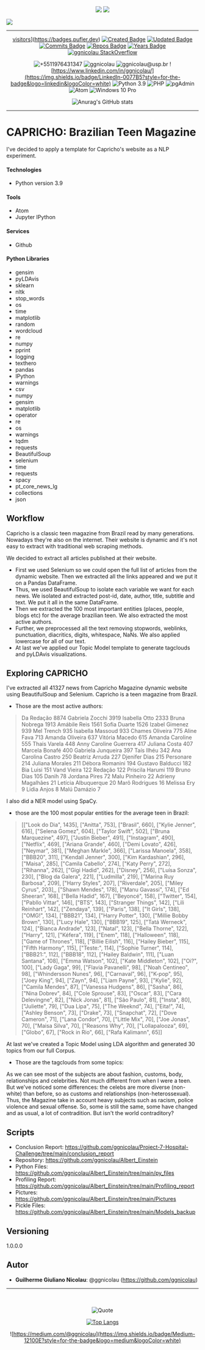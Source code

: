 <div align="center">
<img src="https://coursereport-production.imgix.net/uploads/school/logo/84/original/logo-ironhack-blue.png?w=200&h=200&dpr=1&q=75">
<img src="https://encrypted-tbn0.gstatic.com/images?q=tbn:ANd9GcTx0OPgRAs3027QxPjMtXI-1UtLxObz5x6rpvb5bVfEASQJ19fs9Bi14CLOOwwhtJoYXw&usqp=CAU">
</div>


<div align="left">

[![](https://readme-typing-svg.herokuapp.com/)](https://git.io/typing-svg)
</div>
<!--GITHUB_ACTIVITY:{"rows": 5}-->

---

<div align="center">

[visitors](https://visitor-badge.glitch.me/badge?page_id=ggnicolau.visitor-badge)](https://badges.pufler.dev)
[![Created Badge](https://badges.pufler.dev/created/ggnicolau/Project-7-Hospital-Challenge)](https://badges.pufler.dev)
[![Updated Badge](https://badges.pufler.dev/updated/ggnicolau/Project-7-Hospital-Challenge)](https://badges.pufler.dev)
[![Commits Badge](https://badges.pufler.dev/commits/monthly/ggnicolau)](https://badges.pufler.dev)
[![Repos Badge](https://badges.pufler.dev/repos/ggnicolau)](https://badges.pufler.dev)
[![Years Badge](https://badges.pufler.dev/years/ggnicolau)](https://badges.pufler.dev)
[![ggnicolau StackOverflow](https://stackoverflow-badge.vercel.app/?userID=15673147)](https://stackoverflow.com/users/15673147/ggnicolau)

![+5511976431347](https://img.shields.io/badge/WhatsApp-25D366?style=for-the-badge&logo=whatsapp&logoColor=white)
![ggnicolau](https://img.shields.io/badge/Slack-4A154B?style=for-the-badge&logo=slack&logoColor=white)
![ggnicolau@usp.br](https://img.shields.io/badge/Gmail-D14836?style=for-the-badge&logo=gmail&logoColor=white)
![https://www.linkedin.com/in/ggnicolau/](https://img.shields.io/badge/LinkedIn-0077B5?style=for-the-badge&logo=linkedin&logoColor=white)
![Python 3.9](https://img.shields.io/badge/Python-3776AB?style=for-the-badge&logo=python&logoColor=white)
![PHP](https://img.shields.io/badge/PHP-777BB4?style=for-the-badge&logo=php&logoColor=white)
![pgAdmin](https://img.shields.io/badge/PostgreSQL-316192?style=for-the-badge&logo=postgresql&logoColor=white)
![Atom](https://img.shields.io/badge/Atom-66595C?style=for-the-badge&logo=Atom&logoColor=white)
![Windows 10 Pro](https://img.shields.io/badge/Windows-0078D6?style=for-the-badge&logo=windows&logoColor=white)

![Anurag's GitHub stats](https://github-readme-stats.vercel.app/api?username=ggnicolau&show_icons=true&theme=darcula)
</div>
<!--GITHUB_ACTIVITY:{"rows": 5}-->

---

<div align="left">
<div class=''text-justify''>

# CAPRICHO: Brazilian Teen Magazine
I've decided to apply a template for Capricho's website as a NLP experiment.


#### Technologies
* Python version  3.9


#### Tools
* Atom
* Jupyter IPython

#### Services
* Github

#### Python Libraries
* gensim
* pyLDAvis
* sklearn
* nltk
* stop_words
* os
* time
* matplotlib
* random
* wordcloud
* re
* numpy
* pprint
* logging
* texthero
* pandas
* IPython
* warnings
* csv
* numpy
* gensim
* matplotlib
* operator
* re
* os
* warnings
* tqdm
* requests
* BeautifulSoup
* selenium
* time
* requests
* spacy
* pt_core_news_lg
* collections
* json

## Workflow
Capricho is a classic teen magazine from Brazil read by many generations. Nowadays they're also on the internet. Their website is dynamic and it's not easy to extract with traditional web scraping methods.

We decided to extract all articles published at their website.

* First we used Selenium so we could open the full list of articles from the dynamic website. Then we extracted all the links appeared and we put it on a Pandas DataFrame.
* Thus, we used BeautifulSoup to isolate each variable we want for each news. We isolated and extracted post-id, date, author, title, subtitle and text. We put it all in the same DataFrame.
* Then we extracted the 100 most important entities (places, people, blogs etc) for the average brazilian teen. We also extracted the most active authors.
* Further, we preprocessed all the text removing stopwords, weblinks, punctuation, diacritics, digits, whitespace, NaNs. We also applied lowercase for all of our text.
* At last we've applied our Topic Model template to generate tagclouds and pyLDAvis visualizations.

## Exploring CAPRICHO
I've extracted all 41327 news from Capricho Magazine dynamic website using BeautifulSoup and Selenium. Capricho is a teen magazine from Brazil.
* Those are the most active authors:
> Da Redação                                                              8874
> Gabriela Zocchi                                                         3919
> Isabella Otto                                                           2333
> Bruna Nobrega                                                           1913
> Amábile Reis                                                            1561
> Sofia Duarte                                                            1526
> Izabel Gimenez                                                           939
> Mel Trench                                                               935
> Isabella Massoud                                                         933
> Chames Oliveira                                                          775
> Aline Fava                                                               713
> Amanda Oliveira                                                          637
> Vitória Macedo                                                           615
> Amanda Caroline                                                          555
> Thais Varela                                                             448
> Anny Caroline Guerrera                                                   417
> Juliana Costa                                                            407
> Marcela Bonafé                                                           400
> Gabriela Junqueira                                                       397
> Taís Ilhéu                                                               342
> Ana Carolina Castro                                                      250
> Beatriz Arruda                                                           227
> Djenifer Dias                                                            215
> Personare                                                                214
> Juliana Morales                                                          211
> Débora Romanini                                                          194
> Gustavo Balducci                                                         182
> Bia Luisi                                                                151
> Vand Vieira                                                              122
> Redação                                                                  122
> Priscila Harumi                                                          119
> Bruno Dias                                                               105
> Danih                                                                     78
> Jordana Pires                                                             72
> Malu Pinheiro                                                             22
> Adrieny Magalhães                                                         21
> Letícia Albuquerque                                                       20
> Marô Rodrigues                                                            16
> Melissa Ery                                                                9
> Lidia Anjos                                                                8
> Malú Damázio                                                               7

I also did a NER model using SpaCy.
* those are the 100 most popular entities for the average teen in Brazil:
> [["Look do Dia", 1435], ["Anitta", 753], ["Brasil", 660], ["Kylie Jenner", 616], ["Selena Gomez", 604], ["Taylor Swift", 502], ["Bruna Marquezine", 497], ["Justin Bieber", 491], ["Instagram", 490], ["Netflix", 469], ["Ariana Grande", 460], ["Demi Lovato", 426], ["Neymar", 381], ["Meghan Markle", 366], ["Larissa Manoela", 358], ["BBB20", 311], ["Kendall Jenner", 300], ["Kim Kardashian", 296], ["Maisa", 285], ["Camila Cabello", 274], ["Katy Perry", 272], ["Rihanna", 262], ["Gigi Hadid", 262], ["Disney", 256], ["Luísa Sonza", 230], ["Blog da Galera", 221], ["Ludmilla", 219], ["Marina Ruy Barbosa", 209], ["Harry Styles", 207], ["Riverdale", 205], ["Miley Cyrus", 203],, ["Shawn Mendes", 178], ["Manu Gavassi", 174], ["Ed Sheeran", 168], ["Bella Hadid", 167], ["Beyoncé", 158], ["Twitter", 154], ["Pabllo Vittar", 146], ["BTS", 143], ["Stranger Things", 142], ["Lili Reinhart", 142], ["Zendaya", 139], ["Paris", 138], ["It Girls", 138], ["OMG!", 134], ["BBB21", 134], ["Harry Potter", 130], ["Millie Bobby Brown", 130], ["Lucy Hale", 130], ["BBB19", 125], ["Tatá Werneck", 124], ["Bianca Andrade", 123], ["Natal", 123], ["Bella Thorne", 122], ["Harry", 121], ["Kéfera", 119], ["Enem", 118], ["Halloween", 118], ["Game of Thrones", 118], ["Billie Eilish", 116], ["Hailey Bieber", 115], ["Fifth Harmony", 115], ["Teste:", 114], ["Sophie Turner", 114], ["BBB21:", 112], ["BBB18", 112], ["Hailey Baldwin", 111], ["Luan Santana", 108], ["Emma Watson", 102], ["Kate Middleton", 102], ["Oi?", 100], ["Lady Gaga", 99], ["Flavia Pavanelli", 98], ["Noah Centineo", 98], ["Whindersson Nunes", 96], ["Carnaval", 96], ["K-pop", 95], ["Joey King", 94], ["Zayn", 94], ["Liam Payne", 93], ["Kylie", 92], ["Camila Mendes", 87], ["Vanessa Hudgens", 86], ["Sasha", 86], ["Nina Dobrev", 84], ["Cole Sprouse", 83], ["Oscar", 83], ["Cara Delevingne", 82], ["Nick Jonas", 81], ["São Paulo", 81], ["Insta", 80], ["Juliette", 79], ["Dua Lipa", 75], ["The Weeknd", 74], ["Eita!", 74], ["Ashley Benson", 73], ["Drake", 73], ["Snapchat", 72], ["Dove Cameron", 71], ["Lana Condor", 70], ["Little Mix", 70], ["Joe Jonas", 70], ["Maisa Silva", 70], ["Reasons Why", 70], ["Lollapalooza", 69], ["Globo", 67], ["Rock in Rio", 66], ["Rafa Kalimann", 65]]

At last we've created a Topic Model using LDA algorithm and generated 30 topics from our full Corpus.
* Those are the tagclouds from some topics:





As we can see most of the subjects are about fashion, customs, body, relationships and celebrities. Not much different from when I were a teen. But we've noticed some differences: the celebs are more diverse (non-white) than before, so as customs and relationships (non-heterossexual). Thus, the Magazine take in account heavy subjects such as racism, police violence and sexual offense. So, some is still the same, some have changed and as usual, a lot of contradition. But isn't the world contraditory?


## Scripts
* Conclusion Report: https://github.com/ggnicolau/Project-7-Hospital-Challenge/tree/main/conclusion_report
* Repository: https://github.com/ggnicolau/Albert_Einstein
* Python Files: https://github.com/ggnicolau/Albert_Einstein/tree/main/py_files
* Profiling Report:  https://github.com/ggnicolau/Albert_Einstein/tree/main/Profiling_report
* Pictures: https://github.com/ggnicolau/Albert_Einstein/tree/main/Pictures
* Pickle Files: https://github.com/ggnicolau/Albert_Einstein/tree/main/Models_backup

## Versioning

1.0.0.0

## Autor

* **Guilherme Giuliano Nicolau**: @ggnicolau (https://github.com/ggnicolau)

</div>

<!--GITHUB_ACTIVITY:{"rows": 5}-->

---

<div align="center">

<br/><br/>
![Quote](https://github-readme-quotes.herokuapp.com/quote?theme=dark&animation=grow_out_in)

[![Top Langs](https://github-readme-stats.vercel.app/api/top-langs/?username=ggnicolau&layout=compact)](https://github.com/anuraghazra/github-readme-stats)

![https://medium.com/@ggnicolau](https://img.shields.io/badge/Medium-12100E?style=for-the-badge&logo=medium&logoColor=white)


</div>
